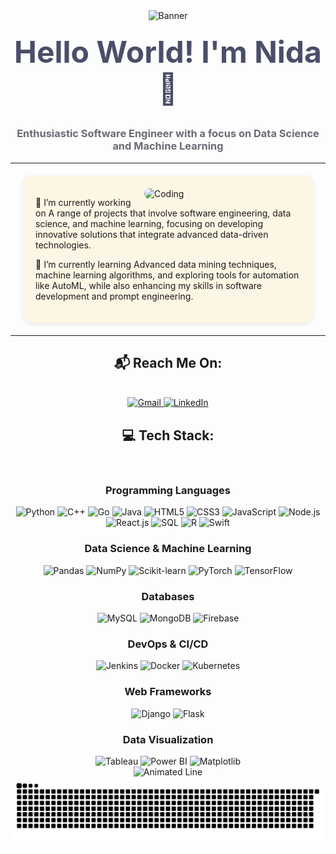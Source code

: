 <div align="center">
  <img height="350" width="100%" src="https://raw.githubusercontent.com/simon-zerisenay/simon-zerisenay/main/work.gif" alt="Banner" />
</div>


<div>
  <h1 align="center" style="color: #4a4e69; font-size: 3rem; margin-top: 20px;">Hello World! I'm Nida 👋 </h1>
  <h3 align="center" style="color: #6d6875; margin-top: 10px;">Enthusiastic Software Engineer with a focus on Data Science and Machine Learning</h3>
</div>

---

<div style="margin: 20px; padding: 20px; background-color: #fef6e4; border-radius: 15px; box-shadow: 0px 2px 8px rgba(0, 0, 0, 0.1);">
  <img align="right" alt="Coding" width="250" style="border-radius: 15px; margin-left: 15px;" src="https://media.istockphoto.com/id/1333284937/vector/muslim-student-girl-with-laptop-studying-young-arab-woman-in-hijab.jpg?s=612x612&w=0&k=20&c=t-CK2Lo9bab2lfstiO2IiMydHGnpzLRIUvxeTGB1eh4=" />

🔭 I’m currently working on A range of projects that involve software engineering, data science, and machine learning, focusing on developing innovative solutions that integrate advanced data-driven technologies.

🌱 I’m currently learning Advanced data mining techniques, machine learning algorithms, and exploring tools for automation like AutoML, while also enhancing my skills in software development and prompt engineering.

</div>

---

<div align="center">
  <h2>📬 Reach Me On:</h2>
  <br/>
  <a href="mailto:syedanidakhader@gmail.com">
    <img src="https://img.shields.io/badge/Gmail-333333?style=for-the-badge&logo=gmail&logoColor=red" alt="Gmail" />
  </a>
  <a href="https://www.linkedin.com/in/syeda-nida-khader-399288209/" target="_blank">
    <img src="https://img.shields.io/badge/LinkedIn-0077B5?style=for-the-badge&logo=linkedin&logoColor=white" alt="LinkedIn" />
  </a>
</div>

<div align="center">
  <h2>💻 Tech Stack:</h2>
  <br/>
  
  <h3>Programming Languages</h3>
  <div> 
    <img src="https://img.shields.io/badge/python-3670A0?style=for-the-badge&logo=python&logoColor=ffdd54" alt="Python" /> 
    <img src="https://img.shields.io/badge/c++-%2300599C.svg?style=for-the-badge&logo=c%2B%2B&logoColor=white" alt="C++" /> 
    <img src="https://img.shields.io/badge/go-%2300ADD8.svg?style=for-the-badge&logo=go&logoColor=white" alt="Go" /> 
    <img src="https://img.shields.io/badge/java-%23ED8B00.svg?style=for-the-badge&logo=openjdk&logoColor=white" alt="Java" /> 
    <img src="https://img.shields.io/badge/html5-%23E34F26.svg?style=for-the-badge&logo=html5&logoColor=white" alt="HTML5" /> 
    <img src="https://img.shields.io/badge/css3-%231572B6.svg?style=for-the-badge&logo=css3&logoColor=white" alt="CSS3" /> 
    <img src="https://img.shields.io/badge/javascript-%23323330.svg?style=for-the-badge&logo=javascript&logoColor=%23F7DF1E" alt="JavaScript" /> 
    <img src="https://img.shields.io/badge/node.js-339933?style=for-the-badge&logo=nodedotjs&logoColor=white" alt="Node.js" /> 
    <img src="https://img.shields.io/badge/react-%2361DAFB.svg?style=for-the-badge&logo=react&logoColor=black" alt="React.js" /> 
    <img src="https://img.shields.io/badge/sql-%2344479A1.svg?style=for-the-badge&logo=postgresql&logoColor=white" alt="SQL" />
    <img src="https://img.shields.io/badge/r-%23276DC3.svg?style=for-the-badge&logo=r&logoColor=white" alt="R" /> 
    <img src="https://img.shields.io/badge/swift-%23FA7343.svg?style=for-the-badge&logo=swift&logoColor=white" alt="Swift" /> 
  </div>

  <h3>Data Science & Machine Learning</h3>
  <div align="center"> 
    <img src="https://img.shields.io/badge/pandas-%23150458.svg?style=for-the-badge&logo=pandas&logoColor=white" alt="Pandas" /> 
    <img src="https://img.shields.io/badge/numpy-%23013243.svg?style=for-the-badge&logo=numpy&logoColor=white" alt="NumPy" /> 
    <img src="https://img.shields.io/badge/scikit--learn-%23F7931E.svg?style=for-the-badge&logo=scikit-learn&logoColor=white" alt="Scikit-learn" /> 
    <img src="https://img.shields.io/badge/PyTorch-%23EE4C2C.svg?style=for-the-badge&logo=PyTorch&logoColor=white" alt="PyTorch" /> 
    <img src="https://img.shields.io/badge/TensorFlow-%23FF6F00.svg?style=for-the-badge&logo=TensorFlow&logoColor=white" alt="TensorFlow" /> 
  </div>

  <h3>Databases</h3>
  <div align="center"> 
    <img src="https://img.shields.io/badge/mysql-4479A1.svg?style=for-the-badge&logo=mysql&logoColor=white" alt="MySQL" /> 
    <img src="https://img.shields.io/badge/mongodb-%234ea94b.svg?style=for-the-badge&logo=mongodb&logoColor=white" alt="MongoDB" /> 
    <img src="https://img.shields.io/badge/firebase-%23FFCA28.svg?style=for-the-badge&logo=firebase&logoColor=black" alt="Firebase" /> 
  </div>

  <h3>DevOps & CI/CD</h3>
  <div align="center"> 
    <img src="https://img.shields.io/badge/jenkins-%23D24939.svg?style=for-the-badge&logo=jenkins&logoColor=white" alt="Jenkins" /> 
    <img src="https://img.shields.io/badge/docker-%230db7ed.svg?style=for-the-badge&logo=docker&logoColor=white" alt="Docker" /> 
    <img src="https://img.shields.io/badge/kubernetes-%23326ce5.svg?style=for-the-badge&logo=kubernetes&logoColor=white" alt="Kubernetes" /> 
  </div>

  <h3>Web Frameworks</h3>
  <div align="center"> 
    <img src="https://img.shields.io/badge/django-%23092E20.svg?style=for-the-badge&logo=django&logoColor=white" alt="Django" /> 
    <img src="https://img.shields.io/badge/flask-%23000.svg?style=for-the-badge&logo=flask&logoColor=white" alt="Flask" /> 
  </div>

  <h3>Data Visualization</h3>
  <div align="center"> 
    <img src="https://img.shields.io/badge/Tableau-%23E97627.svg?style=for-the-badge&logo=Tableau&logoColor=white" alt="Tableau" /> 
    <img src="https://img.shields.io/badge/Power_BI-F2C811?style=for-the-badge&logo=Power-BI&logoColor=black" alt="Power BI" /> 
    <img src="https://img.shields.io/badge/matplotlib-%23E34F26.svg?style=for-the-badge&logo=matplotlib&logoColor=white" alt="Matplotlib" />
  </div>
</div>


<div align="center">
  <img src="https://www.animatedimages.org/data/media/562/animated-line-image-0184.gif" width="1920" alt="Animated Line" />
</div>

<div align="center">
  <img src="https://raw.githubusercontent.com/Anmol-Baranwal/Anmol-Baranwal/output/github-contribution-grid-snake-dark.svg" alt="Snake animation Contribution Graph" />
</div>



